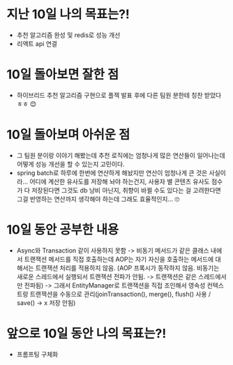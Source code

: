 # 지난 10일 나의 목표는?!
- 추천 알고리즘 완성 및 redis로 성능 개선
- 리액트 api 연결

# 10일 돌아보면 잘한 점
- 하이브리드 추천 알고리즘 구현으로 플젝 발표 후에 다른 팀원 분한테 칭찬 받았다ㅎㅎ 😊
 
# 10일 돌아보며 아쉬운 점
- 그 팀원 분이랑 이야기 해봤는데 추천 로직에는 엄청나게 많은 연산들이 일어나는데 어떻게 성능 개선을 할 수 있는지 고민이다.
- spring batch로 하루에 한번에 연산하게 해놨지만 연산이 엄청나게 큰 것은 사실이라... 어디에 계산한 유사도를 저장해 놔야 하는건지, 사용자 별 콘텐츠 유사도 점수가 다 저장된다면 그것도 db 낭비 아닌지, 취향이 바뀔 수도 있다는 걸 고려한다면 그걸 반영하는 연산까지 생각해야 하는데 그래도 효율적인지... 🙄 

# 10일 동안 공부한 내용
- Async와 Transaction 같이 사용하지 못함
  -> 비동기 메서드가 같은 클래스 내에서 트랜잭션 메서드를 직접 호출하는데 AOP는 자기 자신을 호출하는 메서드에 대해서는 트랜잭션 처리를 적용하지 않음. (AOP 프록시가 동작하지 않음. 비동기는 새로운 스레드에서 실행되서 트랜잭션 전파가 안됨. -> 트랜잭션은 같은 스레드에서만 전파됨) 
  -> 그래서 EntityManager로 트랜잭션을 직접 조인해서 영속성 컨텍스트랑 트랜잭션을 수동으로 관리(joinTransaction(), merge(), flush() 사용 / save() -> x 저장 안됨)

# 앞으로 10일 동안 나의 목표는?!
- 프롬프팅 구체화
